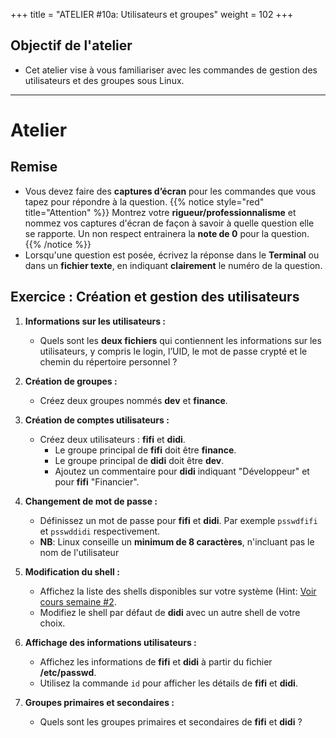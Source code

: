 +++
title = "ATELIER #10a: Utilisateurs et groupes"
weight = 102
+++

## Objectif de l'atelier

- Cet atelier vise à vous familiariser avec les commandes de gestion des utilisateurs et des groupes sous Linux.
---

# Atelier

## Remise

- Vous devez faire des **captures d’écran** pour les commandes que vous tapez pour répondre à la question. 
{{% notice style="red" title="Attention" %}}
Montrez votre **rigueur/professionnalisme** et nommez vos captures d'écran de façon à savoir à quelle question elle se rapporte. Un non respect entrainera la **note de 0** pour la question.
{{% /notice %}}
- Lorsqu'une question est posée, écrivez la réponse dans le **Terminal** ou dans un **fichier texte**, en indiquant **clairement** le numéro de la question.

## Exercice : Création et gestion des utilisateurs

1. **Informations sur les utilisateurs :**
   - Quels sont les **deux fichiers** qui contiennent les informations sur les utilisateurs, y compris le login, l’UID, le mot de passe crypté et le chemin du répertoire personnel ?

2. **Création de groupes :**
   - Créez deux groupes nommés **dev** et **finance**.
   
3. **Création de comptes utilisateurs :**
   - Créez deux utilisateurs : **fifi** et **didi**.
     - Le groupe principal de **fifi** doit être **finance**.
     - Le groupe principal de **didi** doit être **dev**.
     - Ajoutez un commentaire pour **didi** indiquant "Développeur" et pour **fifi** "Financier".

4. **Changement de mot de passe :**
   - Définissez un mot de passe pour **fifi** et **didi**. Par exemple `psswdfifi` et `psswddidi` respectivement.
   - **NB**: Linux conseille un **minimum de 8 caractères**, n'incluant pas le nom de l'utilisateur

5. **Modification du shell :**
   - Affichez la liste des shells disponibles sur votre système (Hint: [Voir cours semaine #2](https://linuxh25.netlify.app/semaine2/cours/#comment-afficher-la-liste-des-shells-disponibles-le-système-).
   - Modifiez le shell par défaut de **didi** avec un autre shell de votre choix.

6. **Affichage des informations utilisateurs :**
   - Affichez les informations de **fifi** et **didi** à partir du fichier **/etc/passwd**.
   - Utilisez la commande `id` pour afficher les détails de **fifi** et **didi**.

7. **Groupes primaires et secondaires :**
   - Quels sont les groupes primaires et secondaires de **fifi** et **didi** ?


